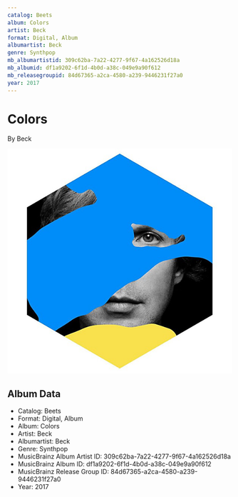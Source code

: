 ```yaml
---
catalog: Beets
album: Colors
artist: Beck
format: Digital, Album
albumartist: Beck
genre: Synthpop
mb_albumartistid: 309c62ba-7a22-4277-9f67-4a162526d18a
mb_albumid: df1a9202-6f1d-4b0d-a38c-049e9a90f612
mb_releasegroupid: 84d67365-a2ca-4580-a239-9446231f27a0
year: 2017
---
```


# Colors

By Beck

![](../../assets/beetscovers/Beck-Colors.jpg)

## Album Data

- Catalog: Beets
- Format: Digital, Album
- Album: Colors
- Artist: Beck
- Albumartist: Beck
- Genre: Synthpop
- MusicBrainz Album Artist ID: 309c62ba-7a22-4277-9f67-4a162526d18a
- MusicBrainz Album ID: df1a9202-6f1d-4b0d-a38c-049e9a90f612
- MusicBrainz Release Group ID: 84d67365-a2ca-4580-a239-9446231f27a0
- Year: 2017

